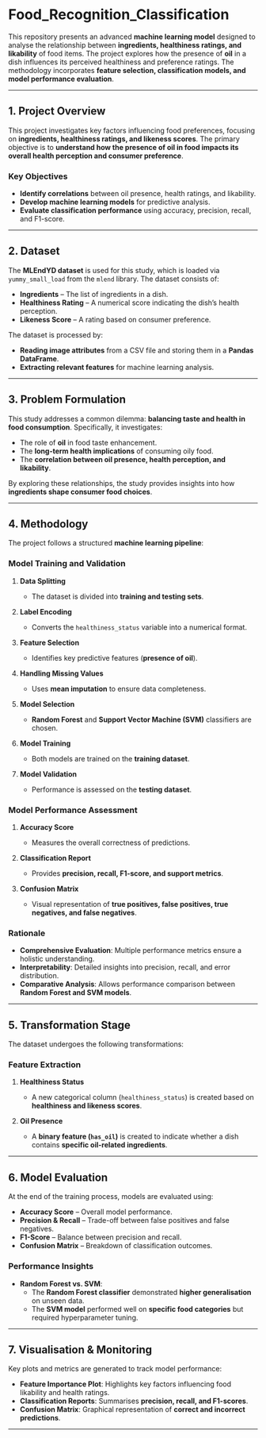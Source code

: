 # **Food_Recognition_Classification**

This repository presents an advanced **machine learning model** designed to analyse the relationship between **ingredients, healthiness ratings, and likability** of food items. The project explores how the presence of **oil** in a dish influences its perceived healthiness and preference ratings. The methodology incorporates **feature selection, classification models, and model performance evaluation**.

---

## **1. Project Overview**
This project investigates key factors influencing food preferences, focusing on **ingredients, healthiness ratings, and likeness scores**. The primary objective is to **understand how the presence of oil in food impacts its overall health perception and consumer preference**.

### **Key Objectives**
- **Identify correlations** between oil presence, health ratings, and likability.
- **Develop machine learning models** for predictive analysis.
- **Evaluate classification performance** using accuracy, precision, recall, and F1-score.

---

## **2. Dataset**
The **MLEndYD dataset** is used for this study, which is loaded via `yummy_small_load` from the `mlend` library. The dataset consists of:

- **Ingredients** – The list of ingredients in a dish.
- **Healthiness Rating** – A numerical score indicating the dish’s health perception.
- **Likeness Score** – A rating based on consumer preference.

The dataset is processed by:
- **Reading image attributes** from a CSV file and storing them in a **Pandas DataFrame**.
- **Extracting relevant features** for machine learning analysis.

---

## **3. Problem Formulation**
This study addresses a common dilemma: **balancing taste and health in food consumption**. Specifically, it investigates:

- The role of **oil** in food taste enhancement.
- The **long-term health implications** of consuming oily food.
- The **correlation between oil presence, health perception, and likability**.

By exploring these relationships, the study provides insights into how **ingredients shape consumer food choices**.

---

## **4. Methodology**
The project follows a structured **machine learning pipeline**:

### **Model Training and Validation**
1. **Data Splitting**
   - The dataset is divided into **training and testing sets**.

2. **Label Encoding**
   - Converts the `healthiness_status` variable into a numerical format.

3. **Feature Selection**
   - Identifies key predictive features (**presence of oil**).

4. **Handling Missing Values**
   - Uses **mean imputation** to ensure data completeness.

5. **Model Selection**
   - **Random Forest** and **Support Vector Machine (SVM)** classifiers are chosen.

6. **Model Training**
   - Both models are trained on the **training dataset**.

7. **Model Validation**
   - Performance is assessed on the **testing dataset**.

### **Model Performance Assessment**
1. **Accuracy Score**
   - Measures the overall correctness of predictions.

2. **Classification Report**
   - Provides **precision, recall, F1-score, and support metrics**.

3. **Confusion Matrix**
   - Visual representation of **true positives, false positives, true negatives, and false negatives**.

### **Rationale**
- **Comprehensive Evaluation**: Multiple performance metrics ensure a holistic understanding.
- **Interpretability**: Detailed insights into precision, recall, and error distribution.
- **Comparative Analysis**: Allows performance comparison between **Random Forest and SVM models**.

---

## **5. Transformation Stage**
The dataset undergoes the following transformations:

### **Feature Extraction**
1. **Healthiness Status**
   - A new categorical column (`healthiness_status`) is created based on **healthiness and likeness scores**.

2. **Oil Presence**
   - A **binary feature (`has_oil`)** is created to indicate whether a dish contains **specific oil-related ingredients**.

---

## **6. Model Evaluation**
At the end of the training process, models are evaluated using:

- **Accuracy Score** – Overall model performance.
- **Precision & Recall** – Trade-off between false positives and false negatives.
- **F1-Score** – Balance between precision and recall.
- **Confusion Matrix** – Breakdown of classification outcomes.

### **Performance Insights**
- **Random Forest vs. SVM**:
  - The **Random Forest classifier** demonstrated **higher generalisation** on unseen data.
  - The **SVM model** performed well on **specific food categories** but required hyperparameter tuning.

---

## **7. Visualisation & Monitoring**
Key plots and metrics are generated to track model performance:

- **Feature Importance Plot**: Highlights key factors influencing food likability and health ratings.
- **Classification Reports**: Summarises **precision, recall, and F1-scores**.
- **Confusion Matrix**: Graphical representation of **correct and incorrect predictions**.

---
